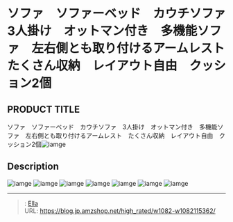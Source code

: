 # ソファ　ソファーベッド　カウチソファ　3人掛け　オットマン付き　多機能ソファ　左右側とも取り付けるアームレスト　たくさん収納　レイアウト自由　クッション2個


## PRODUCT TITLE 

ソファ　ソファーベッド　カウチソファ　3人掛け　オットマン付き　多機能ソファ　左右側とも取り付けるアームレスト　たくさん収納　レイアウト自由　クッション2個![iamge](https://b2bfiles1.gigab2b.cn/image/wkseller/10588/20230725_84af13f3d57c1e8ee411ed429ac5989e.jpg)

## Description











![iamge](https://b2bfiles1.gigab2b.cn/image/wkseller/10588/20230725_77554fa11c97fad2bb46447a2211f4ac.jpg)
![iamge](https://b2bfiles1.gigab2b.cn/image/wkseller/10588/20230725_8fd2bba565e7b46a3130f24fec983373.jpg)
![iamge](https://b2bfiles1.gigab2b.cn/image/wkseller/10588/20230725_1f6b765c594f9bbe8203d2c0b665df64.jpg)
![iamge](https://b2bfiles1.gigab2b.cn/image/wkseller/10588/20230725_0e4d903dc708af87d4512ad79a33c8cd.jpg)
![iamge](https://b2bfiles1.gigab2b.cn/image/wkseller/10588/20230725_c9339a2d1ac52c6b19bc28822f81b7cd.jpg)
![iamge](nan)
![iamge](nan)


---

> : [Ella](https://blog.jp.amzshop.net/)  
> URL: https://blog.jp.amzshop.net/high_rated/w1082-w1082115362/  

